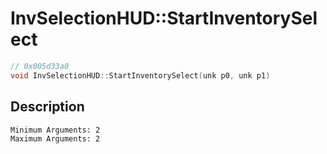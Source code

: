 # InvSelectionHUD::StartInventorySelect
```c
// 0x005d33a0
void InvSelectionHUD::StartInventorySelect(unk p0, unk p1)
```
## Description
```
Minimum Arguments: 2
Maximum Arguments: 2
```
